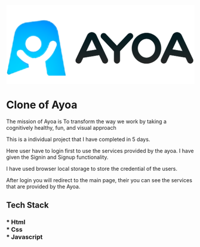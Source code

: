 <img
        align="center"
        src="https://github.com/rawatshubham1645/Ayoa-Clone/blob/main/Video%20folder/Ayoa%20Image.png"
        alt="Coding"
        width="700"
        style="display: block"/>


<h1>
Clone of Ayoa
</h1>

<p>
The mission of Ayoa is To transform the way we work by taking a cognitively healthy, fun, and visual approach

This is a individual project that I have completed in 5 days.
</p>
Here user have to login first to use the services provided by the ayoa. I have given the Signin and Signup functionality.

I have used browser local storage to store the credential of the users.

After login you will redirect to the main page, their you can see the services that are provided by the Ayoa. 
<h2>
Tech Stack
<h3>
* Html<br>
* Css<br>
* Javascript<br>
</h3>
</h2>

